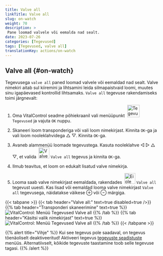 ```yaml
---
title: Valve all
linkTitle: Valve all
slug: on-watch
weight: 70
description: >
 Pane loomad valvele või eemalda nad sealt.
date: 2023-07-26
categories: [Tegevused]
tags: [Tegevused, valve all]
translationKey: actions/on-watch
---
```


## Valve all {#on-watch}

Tegevusega `valve all` paned loomad valvele või eemaldad nad sealt. Valve nimekiri aitab sul kiiremini ja lihtsamini leida silmapaistvaid loomi, muutes sinu igapäevased kontrollid lihtsamaks. `Valve all` tegevuse rakendamiseks toimi järgnevalt:

1. Oma VitalControl seadme põhiekraanil vali menüüpunkt &nbsp;<img src="/icons/actions.svg" width="40" align="bottom" alt="Tegevused" /> `Tegevused` ja vajuta `OK` nuppu.

2. Skaneeri loom transponderiga või vali loom nimekirjast. Kinnita `OK`-ga ja vali loom nooleklahvidega △ ▽. Kinnita `OK`-ga.

3. Avaneb alammenüü loomade tegevustega. Kasuta nooleklahve ◁ ▷ △ ▽, et valida &nbsp;<img src="/icons/actions/on-watch.svg" width="35" align="bottom" alt="Valve all" /> `Valve all` tegevus ja kinnita `OK`-ga.

4. Ilmub teavitus, et loom on edukalt lisatud valve nimekirja.

5. Looma saab valve nimekirjast eemaldada, rakendades &nbsp;<img src="/icons/actions/on-watch-minus.svg" width="35" align="bottom" alt="Ei ole valve all" />  `Valve all` tegevust uuesti. Kas lisad või eemaldad looma valve nimekirjast `Valve all` tegevusega, näidatakse väikese ⊕ või ⊖ märgiga.

{{< tabpane >}}
{{< tab header="Valve all:" text=true disabled=true />}}
{{% tab header="Transponderi skaneerimine" text=true %}}
![VitalControl: Menüü Tegevused Valve all](../images/onwatch-scan.png "Valve all")
{{% /tab %}}
{{% tab header="Käsitsi valik nimekirjast" text=true %}}
![VitalControl: Menüü Tegevused Valve all](../images/onwatch.png "Valve all")
{{% /tab %}}
{{< /tabpane >}}

{{% alert title="Vihje" %}}
Kui see tegevus pole saadaval, on tegevus tõenäoliselt deaktiveeritud! Aktiveeri tegevus [tegevuste seadistuste](../setting/) menüüs. Alternatiivselt, kõikide tegevuste taastamine toob selle tegevuse tagasi.
{{% /alert %}}
